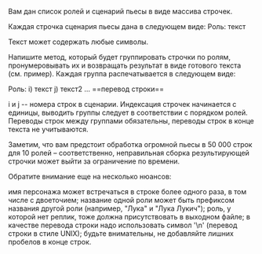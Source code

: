 Вам дан список ролей и сценарий пьесы в виде массива строчек.

Каждая строчка сценария пьесы дана в следующем виде:
Роль: текст

Текст может содержать любые символы.

Напишите метод, который будет группировать строчки по ролям, пронумеровывать их и возвращать результат в виде готового текста (см. пример). Каждая группа распечатывается в следующем виде:

Роль:
i) текст
j) текст2
...
==перевод строки==

i и j -- номера строк в сценарии. Индексация строчек начинается с единицы, выводить группы следует в соответствии с порядком ролей. Переводы строк между группами обязательны, переводы строк в конце текста не учитываются.

Заметим, что вам предстоит обработка огромной пьесы в 50 000 строк для 10 ролей – соответственно, неправильная сборка результирующей строчки может выйти за ограничение по времени.

Обратите внимание еще на несколько нюансов:

имя персонажа может встречаться в строке более одного раза, в том числе с двоеточием;
название одной роли может быть префиксом названия другой роли (например, "Лука" и "Лука Лукич");
роль, у которой нет реплик, тоже должна присутствовать в выходном файле;
в качестве перевода строки надо использовать символ '\n' (перевод строки в стиле UNIX);
будьте внимательны, не добавляйте лишних пробелов в конце строк.
